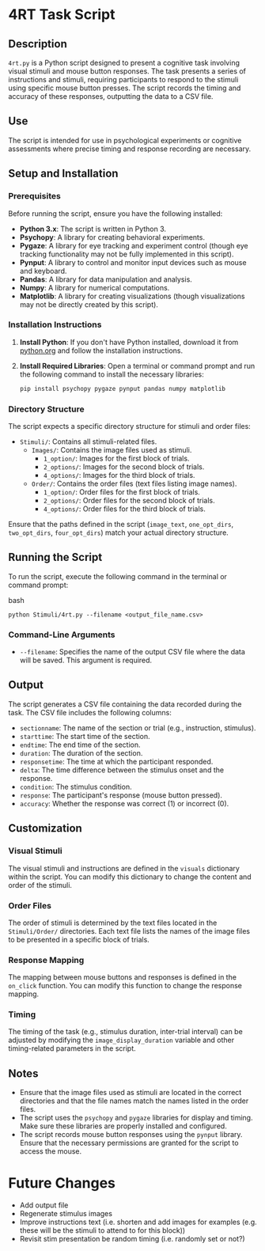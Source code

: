 # 4RT Task Script

## Description

`4rt.py` is a Python script designed to present a cognitive task involving visual stimuli and mouse button responses. The task presents a series of instructions and stimuli, requiring participants to respond to the stimuli using specific mouse button presses. The script records the timing and accuracy of these responses, outputting the data to a CSV file.

## Use

The script is intended for use in psychological experiments or cognitive assessments where precise timing and response recording are necessary.

## Setup and Installation

### Prerequisites

Before running the script, ensure you have the following installed:

*   **Python 3.x**: The script is written in Python 3.
*   **Psychopy**: A library for creating behavioral experiments.
*   **Pygaze**: A library for eye tracking and experiment control (though eye tracking functionality may not be fully implemented in this script).
*   **Pynput**: A library to control and monitor input devices such as mouse and keyboard.
*   **Pandas**: A library for data manipulation and analysis.
*   **Numpy**: A library for numerical computations.
*   **Matplotlib**: A library for creating visualizations (though visualizations may not be directly created by this script).

### Installation Instructions

1.  **Install Python**: If you don't have Python installed, download it from [python.org](https://www.python.org/) and follow the installation instructions.

2.  **Install Required Libraries**: Open a terminal or command prompt and run the following command to install the necessary libraries:

    ```bash
    pip install psychopy pygaze pynput pandas numpy matplotlib
    ```

### Directory Structure

The script expects a specific directory structure for stimuli and order files:

*   `Stimuli/`: Contains all stimuli-related files.
    *   `Images/`: Contains the image files used as stimuli.
        *   `1_option/`: Images for the first block of trials.
        *   `2_options/`: Images for the second block of trials.
        *   `4_options/`: Images for the third block of trials.
    *   `Order/`: Contains the order files (text files listing image names).
        *   `1_option/`: Order files for the first block of trials.
        *   `2_options/`: Order files for the second block of trials.
        *   `4_options/`: Order files for the third block of trials.

Ensure that the paths defined in the script (`image_text`, `one_opt_dirs`, `two_opt_dirs`, `four_opt_dirs`) match your actual directory structure.

## Running the Script

To run the script, execute the following command in the terminal or command prompt:

bash
```
python Stimuli/4rt.py --filename <output_file_name.csv>
```

### Command-Line Arguments

*   `--filename`: Specifies the name of the output CSV file where the data will be saved. This argument is required.

## Output

The script generates a CSV file containing the data recorded during the task. The CSV file includes the following columns:

*   `sectionname`: The name of the section or trial (e.g., instruction, stimulus).
*   `starttime`: The start time of the section.
*   `endtime`: The end time of the section.
*   `duration`: The duration of the section.
*   `responsetime`: The time at which the participant responded.
*   `delta`: The time difference between the stimulus onset and the response.
*   `condition`: The stimulus condition.
*   `response`: The participant's response (mouse button pressed).
*   `accuracy`: Whether the response was correct (1) or incorrect (0).

## Customization

### Visual Stimuli

The visual stimuli and instructions are defined in the `visuals` dictionary within the script. You can modify this dictionary to change the content and order of the stimuli.

### Order Files

The order of stimuli is determined by the text files located in the `Stimuli/Order/` directories. Each text file lists the names of the image files to be presented in a specific block of trials.

### Response Mapping

The mapping between mouse buttons and responses is defined in the `on_click` function. You can modify this function to change the response mapping.

### Timing

The timing of the task (e.g., stimulus duration, inter-trial interval) can be adjusted by modifying the `image_display_duration` variable and other timing-related parameters in the script.

## Notes

*   Ensure that the image files used as stimuli are located in the correct directories and that the file names match the names listed in the order files.
*   The script uses the `psychopy` and `pygaze` libraries for display and timing. Make sure these libraries are properly installed and configured.
*   The script records mouse button responses using the `pynput` library. Ensure that the necessary permissions are granted for the script to access the mouse.

# Future Changes
* Add output file
* Regenerate stimulus images
* Improve instructions text (i.e. shorten and add images for examples (e.g. these will be the stimuli to attend to for this block))
* Revisit stim presentation be random timing (i.e. randomly set or not?)

